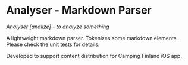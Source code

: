 # Analyser - Markdown Parser

_Analyser [analize] - to analyze something_

A lightweight markdown parser. Tokenizes some markdown elements. Please check the unit tests for details. 

Developed to support content distribution for Camping Finland iOS app.  
